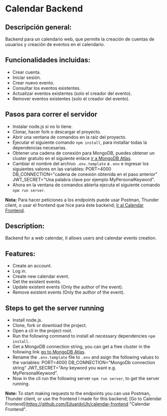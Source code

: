 # **Calendar Backend**

## **Descripción general:**

Backend para un calendario web, que permite la creación de cuentas de usuarios y creación de eventos en el calendario.

## **Funcionalidades incluidas:**

* Crear cuenta.
* Iniciar sesión.
* Crear nuevo evento.
* Consultar los eventos existentes.
* Actualizar eventos existentes (solo el creador del evento).
* Remover eventos existentes (solo el creador del evento).

## **Pasos para correr el servidor**

* Instalar node.js si no lo tiene.
* Clonar, hacer fork o descargar el proyecto.
* Abrir una ventana de comandos en la raíz del proyecto.
* Ejecutar el siguiente comando ```npm install```, para installar todas la dependencias necesarias.
* Obtener una cadena de conexión para MongoDB, puedes obtener un cluster gratuito en el siguiente enlace [ir a MongoDB Atlas](https://www.mongodb.com/cloud/atlas/register "MongoDB Atlas").
* Cambiar el nombre del archivo ```.env.template``` a ```.env``` e ingresar los siguientes valores en las variables: PORT=4000 DB_CONNECTION="cadena de conexión obtenida en el paso anterior" JWT_SECRET="Una palabra clave por ejemplo MyPersonalKeyword".
* Ahora en la ventana de comandos abierta ejecuta el siguiente comando ```npm run server```.

**Nota:** Para hacer peticiones a los endpoints puede usar Postman, Thunder client, o usar el frontend que hice para éste backend; [Ir al Calendar Frontend](https://github.com/EduardoUh/calendar-frontend "Calendar Frontend").

## **Description:**

Backend for a web calendar, it allows users and calendar events creation.

## **Features:**

* Create an account.
* Log in.
* Create new calendar event.
* Get the existent events.
* Update existent events (Only the author of the event).
* Remove existent events (Only the author of the event).

## **Steps to get the server running**

* Install node.js.
* Clone, fork or download the project.
* Open a cli in the project root.
* Run the following command to install all necessary dependencies ```npm install```.
* Get a MongoDB connection string, you can get a free cluster in the following link [go to MongoDB Atlas](https://www.mongodb.com/cloud/atlas/register "MongoDb Atlas").
* Rename the ```.env.template``` file to ```.env``` and asign the following values to the variables: PORT=4000 DB_CONNECTION="MongoDb connection string" JWT_SECRET="Any keyword you want e.g. MyPersonalKeyword".
* Now in the cli run the following server ```npm run server```, to get the server running.

**Note:** To start making requests to the endpoints you can use Postman, Thunder client, or use the frontend I made for this backend; [Go to Calendar Frontend](https://github.com/EduardoUh/calendar-frontend "Calendar Frontend".